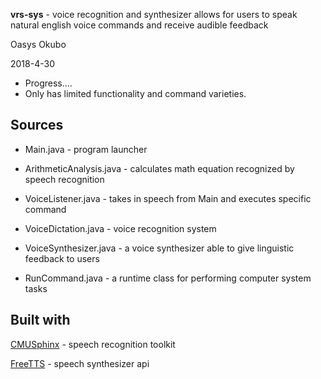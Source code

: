 **vrs-sys** - voice recognition and synthesizer allows for users to speak natural english voice commands and receive audible feedback

Oasys Okubo

2018-4-30

- Progress....
- Only has limited functionality and command varieties.


**Sources**
-------------------------------------------------------------------

 * Main.java - program launcher 

 * ArithmeticAnalysis.java - calculates math equation recognized by speech recognition

 * VoiceListener.java - takes in speech from Main and executes specific command

 * VoiceDictation.java - voice recognition system

 * VoiceSynthesizer.java - a voice synthesizer able to give linguistic feedback to users

 * RunCommand.java - a runtime class for performing computer system tasks


**Built with**
-------------------------------------------------------------------

[CMUSphinx](https://cmusphinx.github.io) - speech recognition toolkit

[FreeTTS](https://freetts.sourceforge.io) - speech synthesizer api 
